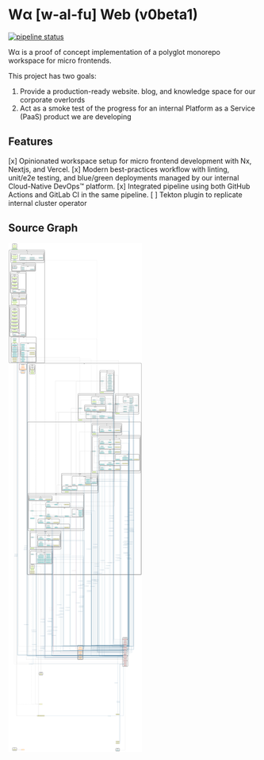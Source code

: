 # Wα [w-al-fu] Web (v0beta1)

[![pipeline status](https://gitlab.com/watheia/waweb/badges/main/pipeline.svg)](https://gitlab.com/watheia/waweb/-/commits/main)

Wα is a proof of concept implementation of a polyglot monorepo workspace for micro frontends.

This project has two goals:

1. Provide a production-ready website. blog, and knowledge space for our corporate overlords
2. Act as a smoke test of the progress for an internal Platform as a Service (PaaS) product we are developing

## Features

[x] Opinionated workspace setup for micro frontend development with Nx, Nextjs, and Vercel.
[x] Modern best-practices workflow with linting, unit/e2e testing, and blue/green deployments managed by our internal Cloud-Native DevOps™ platform.
[x] Integrated pipeline using both GitHub Actions and GitLab CI in the same pipeline.
[ ] Tekton plugin to replicate internal cluster operator

## Source Graph

![depgraph](./depgraph.svg)
